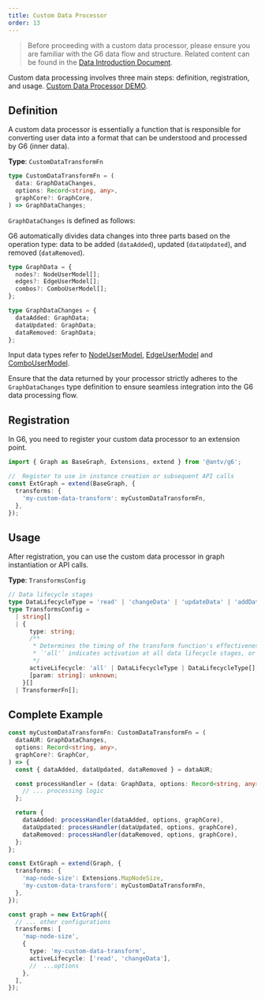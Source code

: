 ```yaml
---
title: Custom Data Processor
order: 13
---
```


> Before proceeding with a custom data processor, please ensure you are familiar with the G6 data flow and structure. Related content can be found in the [Data Introduction Document](./DataIntro.en.md).

Custom data processing involves three main steps: definition, registration, and usage. [Custom Data Processor DEMO](/en/examples/feature/features/#themeSwitch).

## Definition

A custom data processor is essentially a function that is responsible for converting user data into a format that can be understood and processed by G6 (inner data).

**Type**: `CustomDataTransformFn`

```typescript
type CustomDataTransformFn = (
  data: GraphDataChanges,
  options: Record<string, any>,
  graphCore?: GraphCore,
) => GraphDataChanges;
```

`GraphDataChanges` is defined as follows:

G6 automatically divides data changes into three parts based on the operation type: data to be added (`dataAdded`), updated (`dataUpdated`), and removed (`dataRemoved`).

```typescript
type GraphData = {
  nodes?: NodeUserModel[];
  edges?: EdgeUserModel[];
  combos?: ComboUserModel[];
};

type GraphDataChanges = {
  dataAdded: GraphData;
  dataUpdated: GraphData;
  dataRemoved: GraphData;
};
```

Input data types refer to [NodeUserModel](./NodeUserModel.en.md), [EdgeUserModel](./EdgeUserModel.en.md) and [ComboUserModel](./ComboUserModel.en.md).

Ensure that the data returned by your processor strictly adheres to the `GraphDataChanges` type definition to ensure seamless integration into the G6 data processing flow.

## Registration

In G6, you need to register your custom data processor to an extension point.

```typescript
import { Graph as BaseGraph, Extensions, extend } from '@antv/g6';

//  Register to use in instance creation or subsequent API calls
const ExtGraph = extend(BaseGraph, {
  transforms: {
    'my-custom-data-transform': myCustomDataTransformFn,
  },
});
```

## Usage

After registration, you can use the custom data processor in graph instantiation or API calls.

**Type**: `TransformsConfig`

```typescript
// Data lifecycle stages
type DataLifecycleType = 'read' | 'changeData' | 'updateData' | 'addData' | 'removeData';
type TransformsConfig =
  | string[]
  | {
      type: string;
      /**
       * Determines the timing of the transform function's effectiveness, defaulting to only initialization
       * `'all'` indicates activation at all data lifecycle stages, or you can specify one or more stages
       */
      activeLifecycle: 'all' | DataLifecycleType | DataLifecycleType[];
      [param: string]: unknown;
    }[]
  | TransformerFn[];
```

## Complete Example

```typescript
const myCustomDataTransformFn: CustomDataTransformFn = (
  dataAUR: GraphDataChanges,
  options: Record<string, any>,
  graphCore?: GraphCor,
) => {
  const { dataAdded, dataUpdated, dataRemoved } = dataAUR;

  const processHandler = (data: GraphData, options: Record<string, any>, graphCore?: GraphCore) => {
    // ... processing logic
  };

  return {
    dataAdded: processHandler(dataAdded, options, graphCore),
    dataUpdated: processHandler(dataUpdated, options, graphCore),
    dataRemoved: processHandler(dataRemoved, options, graphCore),
  };
};

const ExtGraph = extend(Graph, {
  transforms: {
    'map-node-size': Extensions.MapNodeSize,
    'my-custom-data-transform': myCustomDataTransformFn,
  },
});

const graph = new ExtGraph({
  // ... other configurations
  transforms: [
    'map-node-size',
    {
      type: 'my-custom-data-transform',
      activeLifecycle: ['read', 'changeData'],
      //  ...options
    },
  ],
});
```
